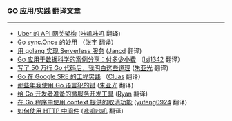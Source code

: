 ### GO 应用/实践 翻译文章

----

- [Uber 的 API 网关架构](https://github.com/gocn/translator/blob/master/2021/w22_uber_architecture_api_gateway.md) ([咔叽咔叽](https://github.com/github.com/watermeloooo) 翻译)
- [Go sync.Once 的妙用](https://gocn.vip/topics/12514) （[张宇](https://github.com/pseudoyu) 翻译）
- [用 golang 实现 Serverless 服务](https://github.com/gocn/translator/blob/master/2021/w26_How_I'm_writing_Serverless_Services_in_Golang_these_days.md) ([Jancd](https://github.com/Jancd) 翻译)
- [Go 应用于数据科学的案例分享：付多少小费](https://gocn.vip/topics/12415) （[lsj1342](https://github.com/lsj1342) 翻译）
- [写了 50 万行 Go 代码后，我明白这些道理](https://gocn.vip/topics/12210) ([朱亚光](https://github.com/zhuyaguang) 翻译)
- [Go 在 Google SRE 的工程实践](https://gocn.vip/topics/11923) （[Cluas](https://github.com/Cluas) 翻译）
- [那些年我使用 Go 语言犯的错](https://github.com/gocn/translator/blob/master/2021/w13_My_Go_mistakes.md) ([朱亚光](https://github.com/zhuyaguang) 翻译)
- [给 Go 开发者准备的微服务开发工具](https://github.com/gocn/translator/blob/master/2019/Microservice_Developer_Tools_for_Gophers_trans.md) ([Ryan](https://github.com/ryankwak) 翻译)
- [在 Go 程序中使用 context 提供的取消功能](https://github.com/gocn/translator/blob/master/2019/w13.md) ([yufeng0924](https://github.com/yufeng0924) 翻译)
- [如何使用 HTTP 中间件](https://gocn.vip/topics/9603) ([咔叽咔叽](https://github.com/watermelo) 翻译)